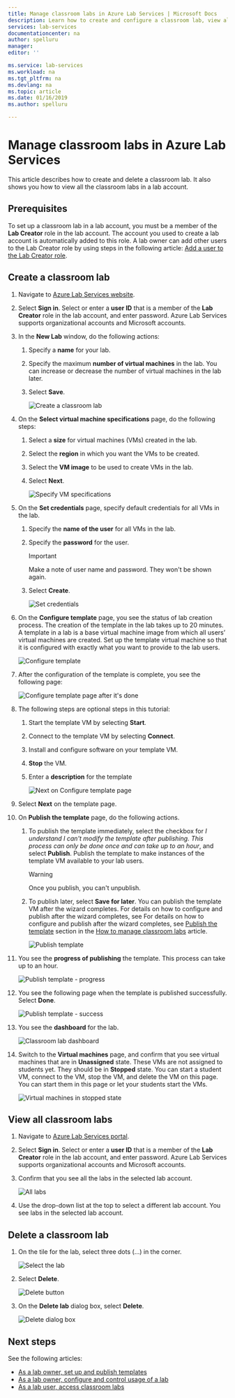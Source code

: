 ```yaml
---
title: Manage classroom labs in Azure Lab Services | Microsoft Docs
description: Learn how to create and configure a classroom lab, view all the classroom labs, shre the registration link with a lab user, or delete a lab. 
services: lab-services
documentationcenter: na
author: spelluru
manager: 
editor: ''

ms.service: lab-services
ms.workload: na
ms.tgt_pltfrm: na
ms.devlang: na
ms.topic: article
ms.date: 01/16/2019
ms.author: spelluru

---
```

# Manage classroom labs in Azure Lab Services 
This article describes how to create and delete a classroom lab. It also shows you how to view all the classroom labs in a lab account. 

## Prerequisites
To set up a classroom lab in a lab account, you must be a member of the **Lab Creator** role in the lab account. The account you used to create a lab account is automatically added to this role. A lab owner can add other users to the Lab Creator role by using steps in the following article: [Add a user to the Lab Creator role](tutorial-setup-lab-account.md#add-a-user-to-the-lab-creator-role).

## Create a classroom lab

1. Navigate to [Azure Lab Services website](https://labs.azure.com). 
2. Select **Sign in**. Select or enter a **user ID** that is a member of the **Lab Creator** role in the lab account, and enter password. Azure Lab Services supports organizational accounts and Microsoft accounts. 
3. In the **New Lab** window, do the following actions: 
    1. Specify a **name** for your lab. 
    2. Specify the maximum **number of virtual machines** in the lab. You can increase or decrease the number of virtual machines in the lab later. 
    6. Select **Save**.

        ![Create a classroom lab](../media/tutorial-setup-classroom-lab/new-lab-window.png)
4. On the **Select virtual machine specifications** page, do the following steps:
    1. Select a **size** for virtual machines (VMs) created in the lab. 
    2. Select the **region** in which you want the VMs to be created. 
    3. Select the **VM image** to be used to create VMs in the lab. 
    4. Select **Next**.

        ![Specify VM specifications](../media/tutorial-setup-classroom-lab/select-vm-specifications.png)    
5. On the **Set credentials** page, specify default credentials for all VMs in the lab. 
    1. Specify the **name of the user** for all VMs in the lab.
    2. Specify the **password** for the user. 

        > [!IMPORTANT]
        > Make a note of user name and password. They won't be shown again.
    3. Select **Create**. 

        ![Set credentials](../media/tutorial-setup-classroom-lab/set-credentials.png)
6. On the **Configure template** page, you see the status of lab creation process. The creation of the template in the lab takes up to 20 minutes. A template in a lab is a base virtual machine image from which all users’ virtual machines are created. Set up the template virtual machine so that it is configured with exactly what you want to provide to the lab users.  

    ![Configure template](../media/tutorial-setup-classroom-lab/configure-template.png)
7. After the configuration of the template is complete, you see the following page: 

    ![Configure template page after it's done](../media/tutorial-setup-classroom-lab/configure-template-after-complete.png)
8. The following steps are optional steps in this tutorial: 
    1. Start the template VM by selecting **Start**.
    2. Connect to the template VM by selecting **Connect**. 
    3. Install and configure software on your template VM. 
    4. **Stop** the VM.  
    5. Enter a **description** for the template

        ![Next on Configure template page](../media/tutorial-setup-classroom-lab/configure-template-next.png)
9. Select **Next** on the template page. 
10. On **Publish the template** page, do the following actions. 
    1. To publish the template immediately, select the checkbox for *I understand I can't modify the template after publishing. This process can only be done once and can take up to an hour*, and select **Publish**.  Publish the template to make instances of the template VM available to your lab users.

        > [!WARNING]
        > Once you publish, you can't unpublish. 
    2. To publish later, select **Save for later**. You can publish the template VM after the wizard completes. For details on how to configure and publish after the wizard completes, see For details on how to configure and publish after the wizard completes, see [Publish the template](#publish-the-template) section in the [How to manage classroom labs](how-to-manage-classroom-labs.md) article.

        ![Publish template](../media/tutorial-setup-classroom-lab/publish-template.png)
11. You see the **progress of publishing** the template. This process can take up to an hour. 

    ![Publish template - progress](../media/tutorial-setup-classroom-lab/publish-template-progress.png)
12. You see the following page when the template is published successfully. Select **Done**.

    ![Publish template - success](../media/tutorial-setup-classroom-lab/publish-success.png)
1. You see the **dashboard** for the lab. 
    
    ![Classroom lab dashboard](../media/tutorial-setup-classroom-lab/classroom-lab-home-page.png)
4. Switch to the **Virtual machines** page, and confirm that you see virtual machines that are in **Unassigned** state. These VMs are not assigned to students yet. They should be in **Stopped** state. You can start a student VM, connect to the VM, stop the VM, and delete the VM on this page. You can start them in this page or let your students start the VMs. 

    ![Virtual machines in stopped state](../media/tutorial-setup-classroom-lab/virtual-machines-stopped.png)


## View all classroom labs
1. Navigate to [Azure Lab Services portal](https://labs.azure.com).
2. Select **Sign in**. Select or enter a **user ID** that is a member of the **Lab Creator** role in the lab account, and enter password. Azure Lab Services supports organizational accounts and Microsoft accounts. 
3. Confirm that you see all the labs in the selected lab account. 

    ![All labs](../media/how-to-manage-classroom-labs/all-labs.png)
3. Use the drop-down list at the top to select a different lab account. You see labs in the selected lab account. 

## Delete a classroom lab
1. On the tile for the lab, select three dots (...) in the corner. 

    ![Select the lab](../media/how-to-manage-classroom-labs/select-three-dots.png)
2. Select **Delete**. 

    ![Delete button](../media/how-to-manage-classroom-labs/delete-button.png)
3. On the **Delete lab** dialog box, select **Delete**. 

    ![Delete dialog box](../media/how-to-manage-classroom-labs/delete-lab-dialog-box.png)
 

## Next steps
See the following articles:

- [As a lab owner, set up and publish templates](how-to-create-manage-template.md)
- [As a lab owner, configure and control usage of a lab](how-to-configure-student-usage.md)
- [As a lab user, access classroom labs](how-to-use-classroom-lab.md)


